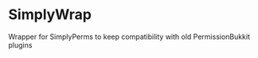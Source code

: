 SimplyWrap
==========

Wrapper for SimplyPerms to keep compatibility with old PermissionBukkit plugins